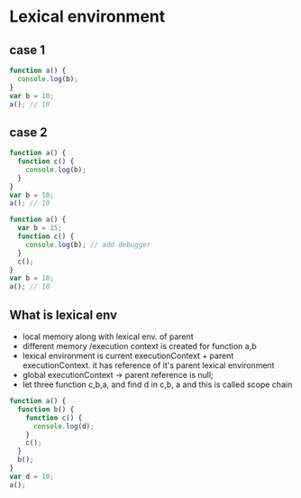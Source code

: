 # Lexical environment

## case 1

```js
function a() {
  console.log(b);
}
var b = 10;
a(); // 10
```

## case 2

```js
function a() {
  function c() {
    console.log(b);
  }
}
var b = 10;
a(); // 10
```

```js
function a() {
  var b = 15;
  function c() {
    console.log(b); // add debugger
  }
  c();
}
var b = 10;
a(); // 10
```

## What is lexical env

- local memory along with lexical env. of parent
- different memory /execution context is created for function a,b
- lexical environment is current executionContext + parent executionContext. it has reference of it's parent lexical environment
- global executionContext -> parent reference is null;
- let three function c,b,a, and find d in c,b, a and this is called scope chain

```js
function a() {
  function b() {
    function c() {
      console.log(d);
    }
    c();
  }
  b();
}
var d = 10;
a();
```
